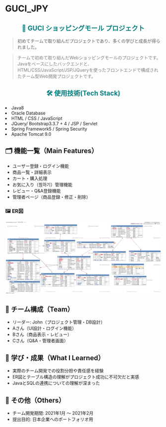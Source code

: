 # GUCI_JPY

<h2 align="center"><span style="color: teal;">🛒 GUCI ショッピングモール プロジェクト</span></h2>

<blockquote>
初めてチームで取り組んだプロジェクトであり、多くの学びと成長が得られました。
</blockquote>

<blockquote>
<span style="color: gray;">
チームで初めて取り組んだWebショッピングモールのプロジェクトです。
Javaをベースにしたバックエンドと、HTML/CSS/JavaScript/JSP/JQueryを使ったフロントエンドで構成されたチーム型Web開発プロジェクトです。
</span>
</blockquote>

<h2 align="center"><span style="color:teal;">🛠 使用技術(Tech Stack) </span></h2>
<li> Java8 </li>
<li> Oracle Database </li>
<li> HTML / CSS / JavaScript </li>
<li> JQuery/ Bootstrap3.3.7 + 4 / JSP / Servlet </li>
<li> Spring Framework5 / Spring Security </li>
<li> Apache Tomcat 9.0 </li>

## 🗂 機能一覧（Main Features）
- ユーザー登録・ログイン機能
- 商品一覧・詳細表示
- カート・購入処理
- お気に入り（찜하기）管理機能
- レビュー・Q&A登録機能
- 管理者ページ（商品登録・修正・削除）

<h3>🖼 ER図</h3>
<div align="center">
  <img src="doc/ERD_設計図_日本語版.png" width="700"/>
</div>

## 👥 チーム構成（Team）
- リーダー: John（プロジェクト管理・DB設計）
- Aさん（UI設計・ログイン機能）
- Bさん（商品表示・レビュー）
- Cさん（Q&A・管理者画面）

## 🧠 学び・成果（What I Learned）
- 実際のチーム開発での役割分担や責任感を経験
- ER図とテーブル構造の理解がプロジェクト成功に不可欠だと実感
- JavaとSQLの連携についての理解が深まった

## 📎 その他（Others）
- チーム開発期間: 2021年1月 ～ 2021年2月
- 提出目的: 日本企業へのポートフォリオ用








